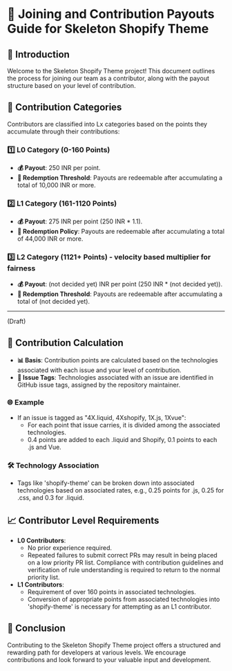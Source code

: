 # 🌟 Joining and Contribution Payouts Guide for Skeleton Shopify Theme

## 📜 Introduction
Welcome to the Skeleton Shopify Theme project! This document outlines the process for joining our team as a contributor, along with the payout structure based on your level of contribution.

## 🏅 Contribution Categories
Contributors are classified into Lx categories based on the points they accumulate through their contributions:

### 1️⃣ L0 Category (0-160 Points)
- **💰 Payout**: 250 INR per point.
- **🎯 Redemption Threshold**: Payouts are redeemable after accumulating a total of 10,000 INR or more.

### 2️⃣ L1 Category (161-1120 Points)
- **💰 Payout**: 275 INR per point (250 INR * 1.1).
- **🎯 Redemption Policy**: Payouts are redeemable after accumulating a total of 44,000 INR or more.

### 3️⃣ L2 Category (1121+ Points) - velocity based multiplier for fairness
- **💰 Payout**: (not decided yet) INR per point (250 INR * (not decided yet)).
- **🎯 Redemption Threshold**: Payouts are redeemable after accumulating a total of (not decided yet).


---
(Draft)
## 🔢 Contribution Calculation
- **📊 Basis**: Contribution points are calculated based on the technologies associated with each issue and your level of contribution.
- **🔖 Issue Tags**: Technologies associated with an issue are identified in GitHub issue tags, assigned by the repository maintainer.

### 🌐 Example
- If an issue is tagged as "4X.liquid, 4Xshopify, 1X.js, 1Xvue":
  - For each point that issue carries, it is divided among the associated technologies.
  - 0.4 points are added to each .liquid and Shopify, 0.1 points to each .js and Vue.

### 🛠️ Technology Association
- Tags like 'shopify-theme' can be broken down into associated technologies based on associated rates, e.g., 0.25 points for .js, 0.25 for .css, and 0.3 for .liquid.

## 📈 Contributor Level Requirements
- **L0 Contributors**:
  - No prior experience required.
  - Repeated failures to submit correct PRs may result in being placed on a low priority PR list. Compliance with contribution guidelines and verification of rule understanding is required to return to the normal priority list.
- **L1 Contributors**:
  - Requirement of over 160 points in associated technologies.
  - Conversion of appropriate points from associated technologies into 'shopify-theme' is necessary for attempting as an L1 contributor.

## 🎉 Conclusion
Contributing to the Skeleton Shopify Theme project offers a structured and rewarding path for developers at various levels. We encourage contributions and look forward to your valuable input and development.
